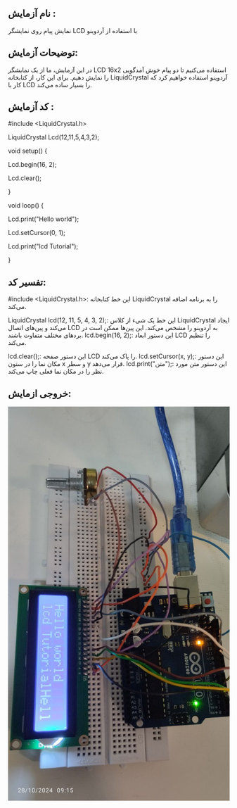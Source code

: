## نام آزمایش :
نمایش پیام روی نمایشگر LCD با استفاده از آردوینو


## توضیحات آزمایش:
در این آزمایش، ما از یک نمایشگر LCD 16x2 استفاده می‌کنیم تا دو پیام خوش آمدگویی را نمایش دهیم. برای این کار، از کتابخانه LiquidCrystal آردوینو استفاده خواهیم کرد که کار با LCD را بسیار ساده می‌کند.



## کد آزمایش :


#include <LiquidCrystal.h>

LiquidCrystal Lcd(12,11,5,4,3,2);

void setup() {


Lcd.begin(16, 2);

  Lcd.clear();

}

void loop() {

  
  Lcd.print("Hello world");
  
  Lcd.setCursor(0, 1);
  
  Lcd.print("lcd Tutorial");

}


## تفسیر کد:

#include <LiquidCrystal.h>: این خط کتابخانه LiquidCrystal را به برنامه اضافه می‌کند.

LiquidCrystal lcd(12, 11, 5, 4, 3, 2);: این خط یک شیء از کلاس LiquidCrystal ایجاد می‌کند و پین‌های اتصال LCD به آردوینو را مشخص می‌کند. این پین‌ها ممکن است در بردهای مختلف متفاوت باشند. lcd.begin(16, 2);: این دستور ابعاد LCD را تنظیم می‌کند.

lcd.clear();: این دستور صفحه LCD را پاک می‌کند. lcd.setCursor(x, y);: این دستور مکان نما را در ستون x و سطر y قرار می‌دهد. lcd.print("متن");: این دستور متن مورد نظر را در مکان نما فعلی چاپ می‌کند.



## خروجی ازمایش:
![توضیح تصویر](https://github.com/Rahel12384/Microprocessor-5/blob/main/micro%201%20/%20Report%201%20/%20IMG_20250106_173750_350.jpg)
